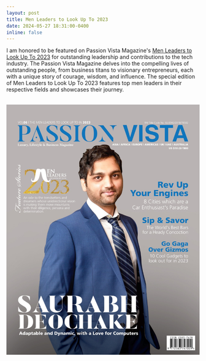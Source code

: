```yaml
---
layout: post
title: Men Leaders to Look Up To 2023
date: 2024-05-27 18:31:00-0400
inline: false
---
```


I am honored to be featured on Passion Vista Magazine's [Men Leaders to Look Up To 2023](https://www.passionvista.com/saurabh-deochake/) for outstanding leadership and contributions to the tech industry. The Passion Vista Magazine delves into the compelling lives of outstanding people, from business titans to visionary entrepreneurs, each with a unique story of courage, wisdom, and influence. The special edition of Men Leaders to Look Up To 2023 features top men leaders in their respective fields and showcases their journey.

<br/><img src='/assets/img/pv_cover.jpeg' align="center">